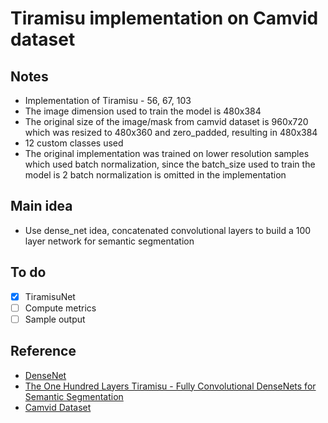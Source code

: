 # Tiramisu implementation on Camvid dataset

## Notes
* Implementation of Tiramisu - 56, 67, 103
* The image dimension used to train the model is 480x384
* The original size of the image/mask from camvid dataset is 960x720 which was resized to 480x360 and zero\_padded, resulting in 480x384
* 12 custom classes used
* The original implementation was trained on lower resolution samples which used batch normalization, since the batch\_size used to train the model is 2 batch normalization is omitted in the implementation

## Main idea
* Use dense\_net idea, concatenated convolutional layers to build a 100 layer network for semantic segmentation

## To do
- [x] TiramisuNet
- [ ] Compute metrics
- [ ] Sample output

## Reference
* [DenseNet](https://arxiv.org/pdf/1608.06993.pdf)
* [The One Hundred Layers Tiramisu - Fully Convolutional DenseNets for Semantic Segmentation](https://arxiv.org/pdf/1611.09326.pdf)
* [Camvid Dataset](http://mi.eng.cam.ac.uk/research/projects/VideoRec/CamVid/)
